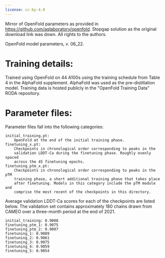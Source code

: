 ```yaml
---
license: cc-by-4.0
---
```


Mirror of OpenFold parameters as provided in https://github.com/aqlaboratory/openfold. Stopgap solution as the original download link was down. All rights to the authors.

OpenFold model parameters, v. 06_22. 

# Training details:

Trained using OpenFold on 44 A100s using the training schedule from Table 4 in
the AlphaFold supplement. AlphaFold was used as the pre-distillation model. 
Training data is hosted publicly in the "OpenFold Training Data" RODA repository.

# Parameter files:

Parameter files fall into the following categories:

    initial_training.pt: 
        OpenFold at the end of the initial training phase.
    finetuning_x.pt:
        Checkpoints in chronological order corresponding to peaks in the 
        validation LDDT-Ca during the finetuning phase. Roughly evenly spaced 
        across the 45 finetuning epochs.
    finetuning_ptm_x.pt:
        Checkpoints in chronological order corresponding to peaks in the pTM
        training phase, a short additional training phase that takes place 
        after finetuning. Models in this category include the pTM module and 
        comprise the most recent of the checkpoints in this directory.
    
Average validation LDDT-Ca scores for each of the checkpoints are listed below. 
The validation set contains approximately 180 chains drawn from CAMEO over a 
three-month period at the end of 2021.

    initial_training: 0.9088
    finetuning_ptm_1: 0.9075
    finetuning_ptm_2: 0.9097
    finetuning_1: 0.9089
    finetuning_2: 0.9061
    finetuning_3: 0.9075
    finetuning_4: 0.9059
    finetuning_5: 0.9054